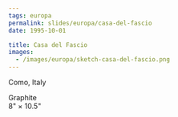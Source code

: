 ```yaml
---
tags: europa
permalink: slides/europa/casa-del-fascio
date: 1995-10-01

title: Casa del Fascio
images:
  - /images/europa/sketch-casa-del-fascio.png
---
```

Como, Italy

Graphite  
8" × 10.5"